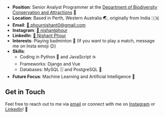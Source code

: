 - **Position**: Senior Analyst Programmer at the [Department of Biodiversity Conservation and Attractions](https://www.dbca.wa.gov.au) 🏢
- **Location**: Based in Perth, Western Australia 🌏, originally from India 🇮🇳
- **Email**: [📧 phournishant0@gmail.com](mailto:phournishant0@gmail.com)
- **Instagram**: [📸 nishantphour](https://www.instagram.com/nishantphour/)
- **LinkedIn**: [🔗 Nishant Phour](https://www.linkedin.com/in/nishantphour/)
- **Interests**: Playing badminton 🏸 (If you want to play a match, message me on Insta emoji 😉)
- **Skills**:
  - Coding in Python 🐍 and JavaScript ☕
  - Frameworks: Django and Vue 
  - Databases: MySQL 🗄️ and PostgreSQL 🐘
- **Future Focus**: Machine Learning and Artificial Intelligence 🤖

## Get in Touch

Feel free to reach out to me via [email](mailto:phournishant0@gmail.com) or connect with me on [Instagram](https://www.instagram.com/nishantp_4/) or [LinkedIn](https://www.linkedin.com/in/nishantphour/)! 🌟
